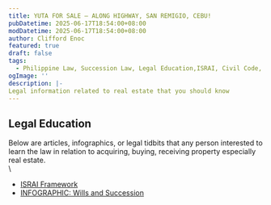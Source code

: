 ```yaml
---
title: YUTA FOR SALE – ALONG HIGHWAY, SAN REMIGIO, CEBU!
pubDatetime: 2025-06-17T18:54:00+08:00
modDatetime: 2025-06-17T18:54:00+08:00
author: Clifford Enoc
featured: true
draft: false
tags:
  - Philippine Law, Succession Law, Legal Education,ISRAI, Civil Code, Inheritance, Legal Framework
ogImage: ''
description: |-
Legal information related to real estate that you should know
---
```


## Legal Education
Below are articles, infographics, or legal tidbits that any person interested to learn the law in relation to acquiring, buying, receiving property especially real estate.
\
\
- [ISRAI Framework](/ISRAI-framework)
- [INFOGRAPHIC: Wills and Succession](/wills-and-succession-infographic)